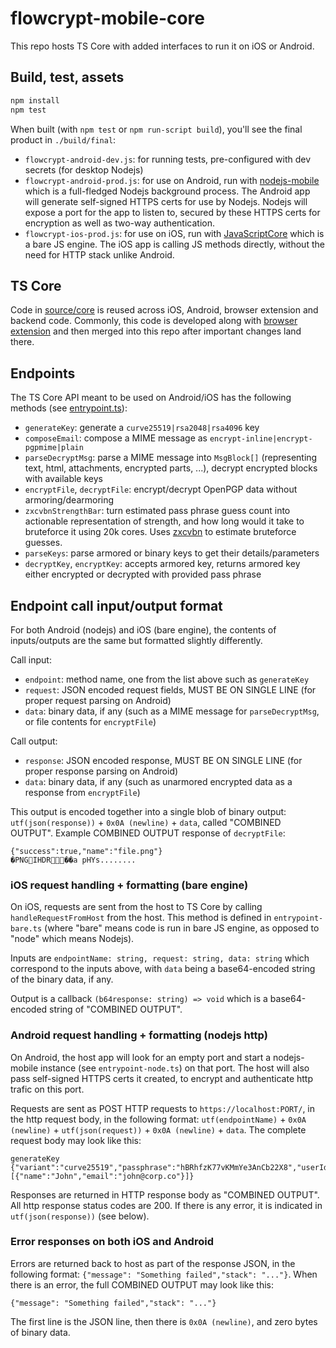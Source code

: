 # flowcrypt-mobile-core

This repo hosts TS Core with added interfaces to run it on iOS or Android.


## Build, test, assets

```bash
npm install
npm test
```

When built (with `npm test` or `npm run-script build`), you'll see the final product in `./build/final`:
 - `flowcrypt-android-dev.js`: for running tests, pre-configured with dev secrets (for desktop Nodejs)
 - `flowcrypt-android-prod.js`: for use on Android, run with [nodejs-mobile](https://github.com/janeasystems/nodejs-mobile) which is a full-fledged Nodejs background process. The Android app will generate self-signed HTTPS certs for use by Nodejs. Nodejs will expose a port for the app to listen to, secured by these HTTPS certs for encryption as well as two-way authentication.
 - `flowcrypt-ios-prod.js`: for use on iOS, run with [JavaScriptCore](https://developer.apple.com/documentation/javascriptcore) which is a bare JS engine. The iOS app is calling JS methods directly, without the need for HTTP stack unlike Android.

## TS Core

Code in [source/core](https://github.com/FlowCrypt/flowcrypt-mobile-core/tree/master/source/core) is reused across iOS, Android, browser extension and backend code. Commonly, this code is developed along with [browser extension](https://github.com/FlowCrypt/flowcrypt-browser/tree/master/extension/js/common/core) and then merged into this repo after important changes land there.

## Endpoints

The TS Core API meant to be used on Android/iOS has the following methods (see [entrypoint.ts](https://github.com/FlowCrypt/flowcrypt-mobile-core/blob/master/source/node/endpoints.ts)):
 - `generateKey`: generate a `curve25519|rsa2048|rsa4096` key
 - `composeEmail`: compose a MIME message as `encrypt-inline|encrypt-pgpmime|plain`
 - `parseDecryptMsg`: parse a MIME message into `MsgBlock[]` (representing text, html, attachments, encrypted parts, ...), decrypt encrypted blocks with available keys
 - `encryptFile`, `decryptFile`: encrypt/decrypt OpenPGP data without armoring/dearmoring
 - `zxcvbnStrengthBar`: turn estimated pass phrase guess count into actionable representation of strength, and how long would it take to bruteforce it using 20k cores. Uses [zxcvbn](https://github.com/dropbox/zxcvbn) to estimate bruteforce guesses.
 - `parseKeys`: parse armored or binary keys to get their details/parameters
 - `decryptKey`, `encryptKey`: accepts armored key, returns armored key either encrypted or decrypted with provided pass phrase
 
## Endpoint call input/output format

For both Android (nodejs) and iOS (bare engine), the contents of inputs/outputs are the same but formatted slightly differently.

Call input:
 - `endpoint`: method name, one from the list above such as `generateKey`
 - `request`: JSON encoded request fields, MUST BE ON SINGLE LINE (for proper request parsing on Android)
 - `data`: binary data, if any (such as a MIME message for `parseDecryptMsg`, or file contents for `encryptFile`)

Call output:
 - `response`: JSON encoded response, MUST BE ON SINGLE LINE (for proper response parsing on Android)
 - `data`: binary data, if any (such as unarmored encrypted data as a response from `encryptFile`)
 
This output is encoded together into a single blob of binary output: `utf(json(response))` + `0x0A (newline)` + `data`, called "COMBINED OUTPUT". Example COMBINED OUTPUT response of `decryptFile`:

```
{"success":true,"name":"file.png"}
�PNGIHDR��a	pHYs........
```

### iOS request handling + formatting (bare engine)
 
On iOS, requests are sent from the host to TS Core by calling `handleRequestFromHost` from the host. This method is defined in `entrypoint-bare.ts` (where "bare" means code is run in bare JS engine, as opposed to "node" which means Nodejs).
 
Inputs are `endpointName: string, request: string, data: string` which correspond to the inputs above, with `data` being a base64-encoded string of the binary data, if any.

Output is a callback `(b64response: string) => void` which is a base64-encoded string of "COMBINED OUTPUT".

### Android request handling + formatting (nodejs http)
 
On Android, the host app will look for an empty port and start a nodejs-mobile instance (see `entrypoint-node.ts`) on that port. The host will also pass self-signed HTTPS certs it created, to encrypt and authenticate http trafic on this port.

Requests are sent as POST HTTP requests to `https://localhost:PORT/`, in the http request body, in the following format: `utf(endpointName)` + `0x0A (newline)` + `utf(json(request))` + `0x0A (newline)` + `data`. The complete request body may look like this:

```
generateKey
{"variant":"curve25519","passphrase":"hBRhfzK77vKMmYe3AnCb22X8","userIds":[{"name":"John","email":"john@corp.co"}]}

```

Responses are returned in HTTP response body as "COMBINED OUTPUT". All http response status codes are 200. If there is any error, it is indicated in `utf(json(response))` (see below).

### Error responses on both iOS and Android

Errors are returned back to host as part of the response JSON, in the following format: `{"message": "Something failed","stack": "..."}`. When there is an error, the full COMBINED OUTPUT may look like this:

```
{"message": "Something failed","stack": "..."}

```
The first line is the JSON line, then there is `0x0A (newline)`, and zero bytes of binary data.
